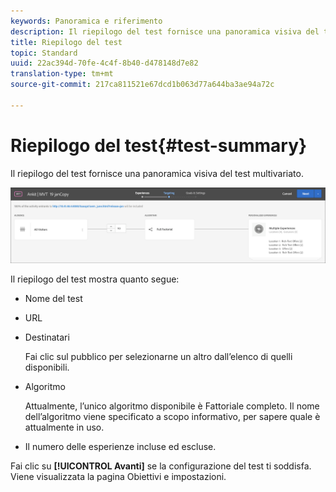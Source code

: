 ```yaml
---
keywords: Panoramica e riferimento
description: Il riepilogo del test fornisce una panoramica visiva del test multivariato.
title: Riepilogo del test
topic: Standard
uuid: 22ac394d-70fe-4c4f-8b40-d478148d7e82
translation-type: tm+mt
source-git-commit: 217ca811521e67dcd1b063d77a644ba3ae94a72c

---
```



# Riepilogo del test{#test-summary}

Il riepilogo del test fornisce una panoramica visiva del test multivariato.

![Finestra di dialogo Riepilogo del test](/help/c-activities/c-multivariate-testing/t-create-multivariate-test/assets/summary2new.png)

Il riepilogo del test mostra quanto segue:

* Nome del test
* URL
* Destinatari

   Fai clic sul pubblico per selezionarne un altro dall’elenco di quelli disponibili.
* Algoritmo

   Attualmente, l’unico algoritmo disponibile è Fattoriale completo. Il nome dell’algoritmo viene specificato a scopo informativo, per sapere quale è attualmente in uso.
* Il numero delle esperienze incluse ed escluse.

Fai clic su **[!UICONTROL Avanti]** se la configurazione del test ti soddisfa. Viene visualizzata la pagina Obiettivi e impostazioni.
